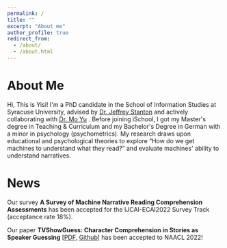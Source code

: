 ```yaml
---
permalink: /
title: ""
excerpt: "About me"
author_profile: true
redirect_from: 
  - /about/
  - /about.html
---
```


About Me
======
Hi, This is Yisi! I'm a PhD candidate in the School of Information Studies at Syracuse University, advised by [Dr. Jeffrey Stanton](https://ischool.syr.edu/jeffrey-stanton/) and actively collaborating with [Dr. Mo Yu](https://sites.google.com/site/moyunlp/) . Before joining iSchool, I got my Master's degree in Teaching & Curriculum and my Bachelor's Degree in German with a minor in psychology (psychometrics). My research draws upon educational and psychological theories to explore “How do we get machines to understand what they read?” and evaluate machines' ability to understand narratives. 

News
======
Our survey __A Survey of Machine Narrative Reading Comprehension Assessments__ has been accepted for the IJCAI-ECAI2022 Survey Track (acceptance rate 18%).

Our paper __TVShowGuess: Character Comprehension in Stories as Speaker Guessing__ [<a href='/files/tvshowguess.pdf'>PDF</a>, <a href='https://github.com/YisiSang/TVSHOWGUESS'>Github</a>] has been accepted to NAACL 2022!
